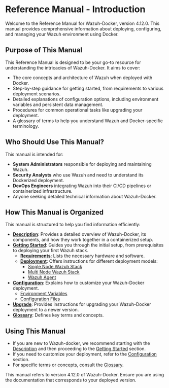 # Reference Manual - Introduction

Welcome to the Reference Manual for Wazuh-Docker, version 4.12.0. This manual provides comprehensive information about deploying, configuring, and managing your Wazuh environment using Docker.

## Purpose of This Manual

This Reference Manual is designed to be your go-to resource for understanding the intricacies of Wazuh-Docker. It aims to cover:

-   The core concepts and architecture of Wazuh when deployed with Docker.
-   Step-by-step guidance for getting started, from requirements to various deployment scenarios.
-   Detailed explanations of configuration options, including environment variables and persistent data management.
-   Procedures for common operational tasks like upgrading your deployment.
-   A glossary of terms to help you understand Wazuh and Docker-specific terminology.

## Who Should Use This Manual?

This manual is intended for:

-   **System Administrators** responsible for deploying and maintaining Wazuh.
-   **Security Analysts** who use Wazuh and need to understand its Dockerized deployment.
-   **DevOps Engineers** integrating Wazuh into their CI/CD pipelines or containerized infrastructure.
-   Anyone seeking detailed technical information about Wazuh-Docker.

## How This Manual is Organized

This manual is structured to help you find information efficiently:

-   **[Description](description.md)**: Provides a detailed overview of Wazuh-Docker, its components, and how they work together in a containerized setup.
-   **[Getting Started](getting-started/getting-started.md)**: Guides you through the initial setup, from prerequisites to deploying your first Wazuh stack.
    -   **[Requirements](getting-started/requirements.md)**: Lists the necessary hardware and software.
    -   **[Deployment](getting-started/deployment/README.md)**: Offers instructions for different deployment models:
        -   [Single Node Wazuh Stack](getting-started/deployment/single-node.md)
        -   [Multi Node Wazuh Stack](getting-started/deployment/multi-node.md)
        -   [Wazuh Agent](getting-started/deployment/wazuh-agent.md)
-   **[Configuration](configuration/configuration.md)**: Explains how to customize your Wazuh-Docker deployment.
    -   [Environment Variables](configuration/environment-variables.md)
    -   [Configuration Files](configuration/configuration-files.md)
-   **[Upgrade](upgrade.md)**: Provides instructions for upgrading your Wazuh-Docker deployment to a newer version.
-   **[Glossary](glossary.md)**: Defines key terms and concepts.

## Using This Manual

-   If you are new to Wazuh-docker, we recommend starting with the [Description](description.md) and then proceeding to the [Getting Started](getting-started/getting-started.md) section.
-   If you need to customize your deployment, refer to the [Configuration](configuration/configuration.md) section.
-   For specific terms or concepts, consult the [Glossary](glossary.md).

This manual refers to version 4.12.0 of Wazuh-Docker. Ensure you are using the documentation that corresponds to your deployed version.
